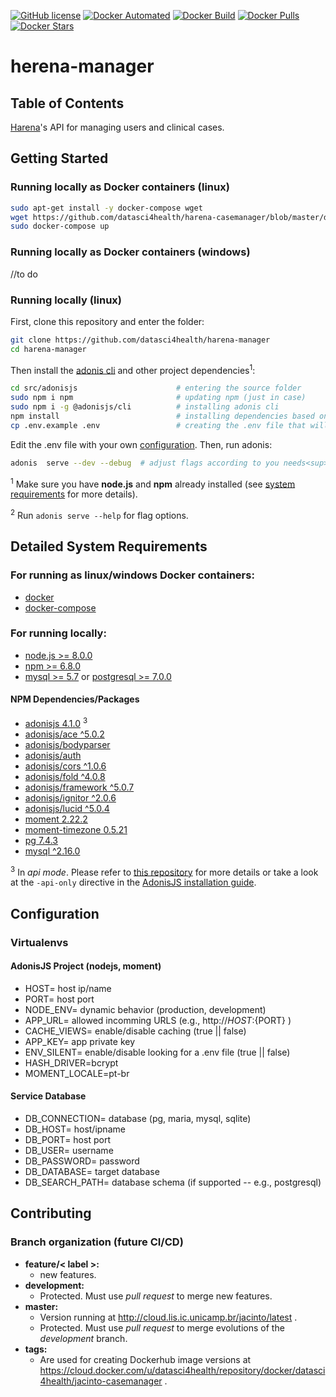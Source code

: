 
[![GitHub license](https://img.shields.io/github/license/Naereen/StrapDown.js.svg)](https://github.com/datasci4health/jacinto-casemanager/blob/master/LICENSE)
[![Docker Automated](https://img.shields.io/docker/cloud/automated/datasci4health/jacinto-casemanager.svg?style=flat)](https://cloud.docker.com/u/datasci4health/repository/registry-1.docker.io/datasci4health/jacinto-casemanager)
[![Docker Build](https://img.shields.io/docker/cloud/build/datasci4health/jacinto-casemanager.svg?style=flat)](https://cloud.docker.com/u/datasci4health/repository/registry-1.docker.io/datasci4health/jacinto-casemanager)
[![Docker Pulls](https://img.shields.io/docker/pulls/datasci4health/jacinto-casemanager.svg?style=flat)](https://cloud.docker.com/u/datasci4health/repository/registry-1.docker.io/datasci4health/jacinto-casemanager)
[![Docker Stars](https://img.shields.io/docker/stars/datasci4health/jacinto-casemanager.svg?style=flat)](https://cloud.docker.com/u/datasci4health/repository/registry-1.docker.io/datasci4health/jacinto-casemanager)


# herena-manager

## Table of Contents 

[Harena](https://github.com/datasci4health/harena)'s API for managing users and clinical cases.

## Getting Started

### Running locally as Docker containers (linux)

```bash
sudo apt-get install -y docker-compose wget
wget https://github.com/datasci4health/harena-casemanager/blob/master/docker-compose.yml
sudo docker-compose up
```

### Running locally as Docker containers (windows)

//to do

### Running locally (linux)

First, clone this repository and enter the folder:

```bash
git clone https://github.com/datasci4health/harena-manager 
cd harena-manager
```
Then install the [adonis cli](https://adonisjs.com/docs/4.0/installation#_cli_tool) and other project dependencies<sup>1</sup>:

```bash
cd src/adonisjs                      # entering the source folder
sudo npm i npm                       # updating npm (just in case)
sudo npm i -g @adonisjs/cli          # installing adonis cli
npm install                          # installing dependencies based on the package.json file
cp .env.example .env                 # creating the .env file that will be used by adonis
``` 

Edit the .env file with your own [configuration](#Configuration). Then, run adonis:

```bash
adonis  serve --dev --debug  # adjust flags according to you needs<sup>2</sup>
```



<sup>1</sup> Make sure you have **node.js** and **npm** already installed (see [system requirements](#system-requirements) for more details).

<sup>2</sup> Run `adonis serve --help` for flag options.


## Detailed System Requirements

### For running as linux/windows Docker containers:

* [docker]()
* [docker-compose]()

### For running locally:

* [node.js >= 8.0.0]()
* [npm     >= 6.8.0]()
* [mysql   >= 5.7]() or [postgresql >= 7.0.0]()


#### NPM Dependencies/Packages

* [adonisjs 4.1.0](https://adonisjs.com/docs/4.1/i) <sup>3</sup>
* [adonisjs/ace ^5.0.2]()
* [adonisjs/bodyparser]()
* [adonisjs/auth]()
* [adonisjs/cors ^1.0.6]()
* [adonisjs/fold ^4.0.8]()
* [adonisjs/framework ^5.0.7]()
* [adonisjs/ignitor ^2.0.6]()
* [adonisjs/lucid ^5.0.4]()
* [moment 2.22.2]()
* [moment-timezone 0.5.21]()
* [pg 7.4.3]() 
* [mysql ^2.16.0]()


<sup>3</sup> In *api mode*. Please refer to [this repository](https://github.com/adonisjs/adonis-api-app) for more details or take a look at the `-api-only` directive in the [AdonisJS installation guide](https://adonisjs.com/docs/4.1/installation#_installing_adonisjs).

## Configuration

### Virtualenvs

#### AdonisJS Project (nodejs, moment)

* HOST= host ip/name
* PORT= host port
* NODE_ENV= dynamic behavior (production, development)
* APP_URL= allowed incomming URLS (e.g., http://${HOST}:${PORT} )
* CACHE_VIEWS= enable/disable caching (true || false)
* APP_KEY= app private key
* ENV_SILENT= enable/disable looking for a .env file (true || false)
* HASH_DRIVER=bcrypt
* MOMENT_LOCALE=pt-br

#### Service Database

* DB_CONNECTION= database (pg, maria, mysql, sqlite)
* DB_HOST= host/ipname
* DB_PORT= host port
* DB_USER= username
* DB_PASSWORD= password
* DB_DATABASE= target database
* DB_SEARCH_PATH= database schema (if supported -- e.g., postgresql)




## Contributing

### Branch organization (future CI/CD)
* **feature/< label >:**
    * new features.
* **development:**
    * Protected. Must use _pull request_ to merge new features.
* **master:**
    * Version running at http://cloud.lis.ic.unicamp.br/jacinto/latest .
    * Protected. Must use _pull request_ to merge evolutions of the _development_ branch.
* **tags:**
    * Are used for creating Dockerhub image versions at https://cloud.docker.com/u/datasci4health/repository/docker/datasci4health/jacinto-casemanager .    
